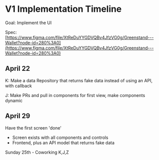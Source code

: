 # V1 Implementation Timeline

Goal: Implement the UI

Spec: [https://www.figma.com/file/XtReDuYYGDVQBv4JfzVG0g/Greenstand---Wallet?node-id=280%3A0](https://www.figma.com/file/XtReDuYYGDVQBv4JfzVG0g/Greenstand---Wallet?node-id=280%3A0)



## April 22

K: Make a data Repository that returns fake data instead of using an API, with callback

J: Make PRs and pull in components for first view, make components dynamic

## April 29

Have the first screen 'done'

* Screen exists with all components and controls
* Frontend, plus an API model that returns fake data

Sunday 25th - Coworking K,J,Z

